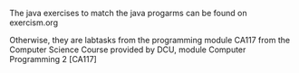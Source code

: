 The java exercises to match the java progarms can be found on exercism.org

Otherwise, they are labtasks from the programming module CA117 from the Computer Science Course provided by DCU, module Computer Programming 2 [CA117]
